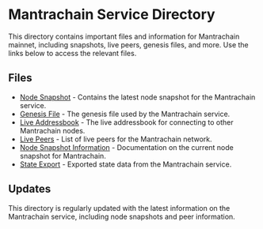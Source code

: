 # Mantrachain Service Directory

This directory contains important files and information for Mantrachain mainnet, including snapshots, live peers, genesis files, and more. Use the links below to access the relevant files.

## Files

- [Node Snapshot](./node_snapshot.json) - Contains the latest node snapshot for the Mantrachain service.
- [Genesis File](./service_Genesis_File.md) - The genesis file used by the Mantrachain service.
- [Live Addressbook](./service_Live_Addressbook.md) - The live addressbook for connecting to other Mantrachain nodes.
- [Live Peers](./service_Live_Peers.md) - List of live peers for the Mantrachain network.
- [Node Snapshot Information](./service_Node_Snapshot.md) - Documentation on the current node snapshot for Mantrachain.
- [State Export](./service_State_Export.md) - Exported state data from the Mantrachain service.

## Updates

This directory is regularly updated with the latest information on the Mantrachain service, including node snapshots and peer information.

